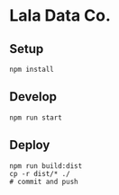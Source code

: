 # Lala Data Co.

## Setup
```
npm install
```

## Develop
```
npm run start
```

## Deploy
```
npm run build:dist
cp -r dist/* ./
# commit and push
```
